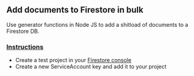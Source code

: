 ## Add documents to Firestore in bulk

Use generator functions in Node JS to add a shitload of documents to a Firestore DB.

### [Instructions](https://listingslab.github.io/bulk-add-firestore/)

- Create a test project in your [Firestore console](https://console.firebase.google.com/)
- Create a new ServiceAccount key and add it to your project
